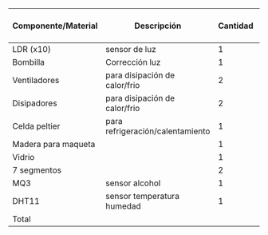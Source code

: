 
| Componente/Material | Descripción                      | Cantidad | Precio x Unidad | Precio Total |
| ------------------- | -------------------------------- | -------- | --------------- | ------------ |
| LDR (x10)           | sensor de luz                    | 1        | 424,9           | 4.249        |
| Bombilla            | Corrección luz                   | 1        | 5000            | 5000         |
| Ventiladores        | para disipación de calor/frio    | 2        | 4500            | 9000         |
| Disipadores         | para disipación de calor/frio    | 2        | 13000           | 26000        |
| Celda peltier       | para refrigeración/calentamiento | 1        | 7.718           | 7.718        |
| Madera para maqueta |                                  | 1        |                 |              |
| Vidrio              |                                  | 1        |                 |              |
| 7 segmentos         |                                  | 2        | 2500            | 5000         |
| MQ3                 | sensor alcohol                   | 1        | 4.698           | 4.698        |
| DHT11               | sensor temperatura humedad       | 1        | 2.250           | 2.250        |
| Total               |                                  |          |                 |              |
